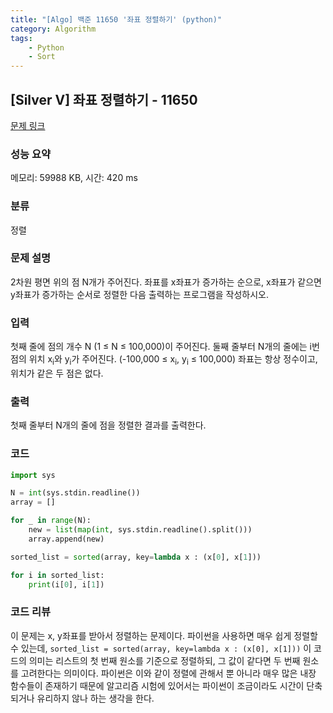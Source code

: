 ```yaml
---
title: "[Algo] 백준 11650 '좌표 정렬하기' (python)"
category: Algorithm
tags:
    - Python
    - Sort
---
```


## [Silver V] 좌표 정렬하기 - 11650 

[문제 링크](https://www.acmicpc.net/problem/11650) 

### 성능 요약

메모리: 59988 KB, 시간: 420 ms

### 분류

정렬

### 문제 설명

<p>2차원 평면 위의 점 N개가 주어진다. 좌표를 x좌표가 증가하는 순으로, x좌표가 같으면 y좌표가 증가하는 순서로 정렬한 다음 출력하는 프로그램을 작성하시오.</p>

### 입력 

 <p>첫째 줄에 점의 개수 N (1 ≤ N ≤ 100,000)이 주어진다. 둘째 줄부터 N개의 줄에는 i번점의 위치 x<sub>i</sub>와 y<sub>i</sub>가 주어진다. (-100,000 ≤ x<sub>i</sub>, y<sub>i</sub> ≤ 100,000) 좌표는 항상 정수이고, 위치가 같은 두 점은 없다.</p>

### 출력 

 <p>첫째 줄부터 N개의 줄에 점을 정렬한 결과를 출력한다.</p>

### 코드
```python
import sys

N = int(sys.stdin.readline())
array = []

for _ in range(N):
    new = list(map(int, sys.stdin.readline().split()))
    array.append(new)

sorted_list = sorted(array, key=lambda x : (x[0], x[1]))

for i in sorted_list:
    print(i[0], i[1])
```

### 코드 리뷰
이 문제는 x, y좌표를 받아서 정렬하는 문제이다. 파이썬을 사용하면 매우 쉽게 정렬할 수 있는데, `sorted_list = sorted(array, key=lambda x : (x[0], x[1]))` 이 코드의 의미는 리스트의 첫 번째 원소를 기준으로 정렬하되, 그 값이 같다면 두 번째 원소를 고려한다는 의미이다. 파이썬은 이와 같이 정렬에 관해서 뿐 아니라 매우 많은 내장 함수들이 존재하기 때문에 알고리즘 시험에 있어서는 파이썬이 조금이라도 시간이 단축되거나 유리하지 않나 하는 생각을 한다.
